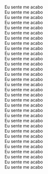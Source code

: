 Eu sente me acabo<br>
Eu sente me acabo<br>
Eu sente me acabo<br>
Eu sente me acabo<br>
Eu sente me acabo<br>
Eu sente me acabo<br>
Eu sente me acabo<br>
Eu sente me acabo<br>
Eu sente me acabo<br>
Eu sente me acabo<br>
Eu sente me acabo<br>
Eu sente me acabo<br>
Eu sente me acabo<br>
Eu sente me acabo<br>
Eu sеnte me acabo<br>
Eu sentе me acabo<br>
Eu sente me acabo<br>
Eu sente me acabo<br>
Eu sente me acabo<br>
Eu sente me acabo<br>
Eu sente me acabo<br>
Eu sente me acabo<br>
Eu sente me acabo<br>
Eu sente me acabo<br>
Eu sente me acabo<br>
Eu sente me acabo<br>
Eu sente me acabo<br>
Eu sente me acabo<br>
Eu sente me acabo<br>
Eu sente me acabo<br>
Eu sente me acabo<br>
Eu sente me acabo<br>

